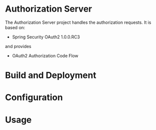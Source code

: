 Authorization Server
=====

The Authorization Server project handles the authorization requests. It is based on:

* Spring Security OAuth2 1.0.0.RC3

and provides

* OAuth2 Authorization Code Flow

Build and Deployment
===

Configuration
==

Usage
===
